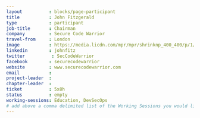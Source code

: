 ```yaml
---
layout          : blocks/page-participant
title           : John Fitzgerald
type            : participant
job-title       : Chairman
company         : Secure Code Warrior
travel-from     : London
image           : https://media.licdn.com/mpr/mpr/shrinknp_400_400/p/1/000/004/0f4/3a9475a.jpg
linkedin        : johnfitz
twitter          : SecCodeWarrior
facebook        : securecodewarrior
website         : www.securecodewarrior.com
email           :
project-leader  :
chapter-leader  :
ticket          : 5x8h
status          : empty
working-sessions: Education, DevSecOps
# add above a comma delimited list of the Working Sessions you would like to attend (use the session's title)
---
```


<!-- put more details about participant here -->

